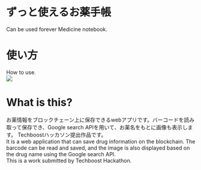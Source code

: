 # ずっと使えるお薬手帳
Can be used forever Medicine notebook.

# 使い方
How to use.  
<img src="https://user-images.githubusercontent.com/15997287/115107624-24c24b80-9fa7-11eb-8ca5-7e8674e08715.png"/>

# What is this?
お薬情報をブロックチェーン上に保存できるwebアプリです。バーコードを読み取って保存でき、Google search APIを用いて、お薬名をもとに画像も表示します。
Techboostハッカソン提出作品です。  
It is a web application that can save drug information on the blockchain. The barcode can be read and saved, and the image is also displayed based on the drug name using the Google search API.  
This is a work submitted by Techboost Hackathon.  

